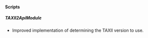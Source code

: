 
#### Scripts
##### TAXII2ApiModule
- Improved implementation of determining the TAXII version to use.
